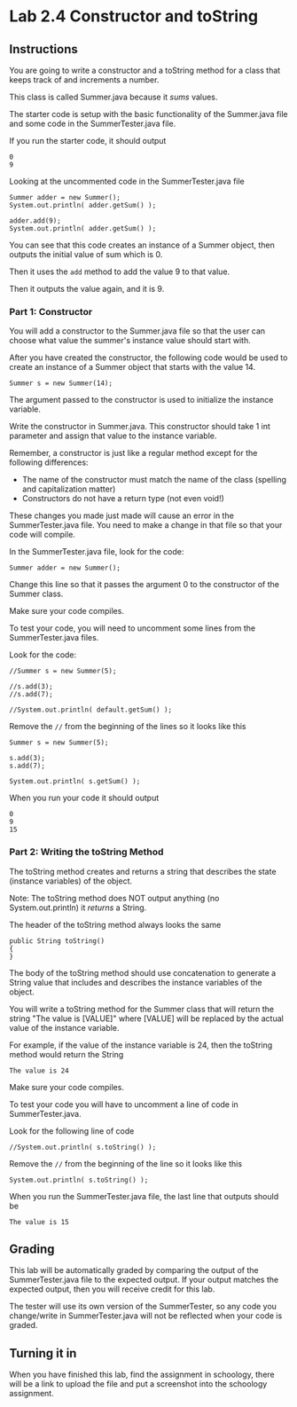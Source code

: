 # Lab 2.4 Constructor and toString

## Instructions

You are going to write a constructor and a toString method for a class that keeps track of and increments a number.

This class is called Summer.java because it *sums* values.

The starter code is setup with the basic functionality of the Summer.java file and some code in the SummerTester.java file.

If you run the starter code, it should output

```
0
9
```
Looking at the uncommented code in the SummerTester.java file
```
Summer adder = new Summer();
System.out.println( adder.getSum() );

adder.add(9);
System.out.println( adder.getSum() );
```
You can see that this code creates an instance of a Summer object, then outputs the initial value of sum which is 0.

Then it uses the ```add``` method to add the value 9 to that value.

Then it outputs the value again, and it is 9.

### Part 1: Constructor

You will add a constructor to the Summer.java file so that the user can choose what value the summer's instance value should start with.

After you have created the constructor, the following code would be used to create an instance of a Summer object that starts with the value 14.
```
Summer s = new Summer(14);
```
The argument passed to the constructor is used to initialize the instance variable.

Write the constructor in Summer.java. This constructor should take 1 int parameter and assign that value to the instance variable.

Remember, a constructor is just like a regular method except for the following differences:
- The name of the constructor must match the name of the class (spelling and capitalization matter)
- Constructors do not have a return type (not even void!)

These changes you made just made will cause an error in the SummerTester.java file. You need to make a change in that file so that your code will compile.

In the SummerTester.java file, look for the code:
```
Summer adder = new Summer();
```
Change this line so that it passes the argument 0 to the constructor of the Summer class.

Make sure your code compiles.

To test your code, you will need to uncomment some lines from the SummerTester.java files.

Look for the code:
```
//Summer s = new Summer(5);
    
//s.add(3);
//s.add(7);
    
//System.out.println( default.getSum() );
```
Remove the ```//``` from the beginning of the lines so it looks like this
```
Summer s = new Summer(5);
    
s.add(3);
s.add(7);

System.out.println( s.getSum() );
```
When you run your code it should output
```
0
9
15
```

### Part 2: Writing the toString Method
The toString method creates and returns a string that describes the state (instance variables) of the object.

Note: The toString method does NOT output anything (no System.out.println) it *returns* a String.

The header of the toString method always looks the same
```
public String toString()
{
}
```
The body of the toString method should use concatenation to generate a String value that includes and describes the instance variables of the object.

You will write a toString method for the Summer class that will return the string "The value is [VALUE]" where [VALUE] will be replaced by the actual value of the instance variable.

For example, if the value of the instance variable is 24, then the toString method would return the String
```
The value is 24
```

Make sure your code compiles.

To test your code you will have to uncomment a line of code in SummerTester.java.

Look for the following line of code
```
//System.out.println( s.toString() );
```
Remove the ```//``` from the beginning of the line so it looks like this
```
System.out.println( s.toString() );
```
When you run the SummerTester.java file, the last line that outputs should be
```
The value is 15
```

## Grading

This lab will be automatically graded by comparing the output of the SummerTester.java file to the expected output. If your output matches the expected output, then you will receive credit for this lab.

The tester will use its own version of the SummerTester, so any code you change/write in SummerTester.java will not be reflected when your code is graded.

## Turning it in

When you have finished this lab, find the assignment in schoology, there will be a link to upload the file and put a screenshot into the schoology assignment.
